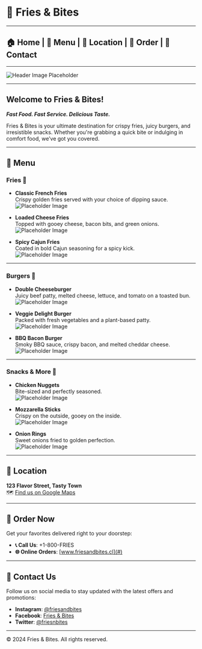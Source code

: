 # 🍟 Fries & Bites  

---

## 🏠 Home | 📝 Menu | 📍 Location | 🛒 Order | 💬 Contact  

---

![Header Image Placeholder](https://via.placeholder.com/1280x640 "Fries & Bites Header")

---

## Welcome to Fries & Bites!  
_**Fast Food. Fast Service. Delicious Taste.**_  

Fries & Bites is your ultimate destination for crispy fries, juicy burgers, and irresistible snacks. Whether you're grabbing a quick bite or indulging in comfort food, we’ve got you covered.  

---

## 📝 Menu  

### **Fries 🍟**  
- **Classic French Fries**  
  Crispy golden fries served with your choice of dipping sauce.  
  ![Placeholder Image](https://via.placeholder.com/300x200 "Classic French Fries")

- **Loaded Cheese Fries**  
  Topped with gooey cheese, bacon bits, and green onions.  
  ![Placeholder Image](https://via.placeholder.com/300x200 "Loaded Cheese Fries")

- **Spicy Cajun Fries**  
  Coated in bold Cajun seasoning for a spicy kick.  
  ![Placeholder Image](https://via.placeholder.com/300x200 "Spicy Cajun Fries")

---

### **Burgers 🍔**  
- **Double Cheeseburger**  
  Juicy beef patty, melted cheese, lettuce, and tomato on a toasted bun.  
  ![Placeholder Image](https://via.placeholder.com/300x200 "Double Cheeseburger")

- **Veggie Delight Burger**  
  Packed with fresh vegetables and a plant-based patty.  
  ![Placeholder Image](https://via.placeholder.com/300x200 "Veggie Delight Burger")

- **BBQ Bacon Burger**  
  Smoky BBQ sauce, crispy bacon, and melted cheddar cheese.  
  ![Placeholder Image](https://via.placeholder.com/300x200 "BBQ Bacon Burger")

---

### **Snacks & More 🍗**  
- **Chicken Nuggets**  
  Bite-sized and perfectly seasoned.  
  ![Placeholder Image](https://via.placeholder.com/300x200 "Chicken Nuggets")

- **Mozzarella Sticks**  
  Crispy on the outside, gooey on the inside.  
  ![Placeholder Image](https://via.placeholder.com/300x200 "Mozzarella Sticks")

- **Onion Rings**  
  Sweet onions fried to golden perfection.  
  ![Placeholder Image](https://via.placeholder.com/300x200 "Onion Rings")

---

## 📍 Location  

**123 Flavor Street, Tasty Town**  
🗺️ [Find us on Google Maps](#)

---

## 🛒 Order Now  

Get your favorites delivered right to your doorstep:  
- **📞 Call Us**: +1-800-FRIES  
- **🌐 Online Orders**: [www.friesandbites.cl](#)

---

## 💬 Contact Us  

Follow us on social media to stay updated with the latest offers and promotions:  
- **Instagram**: [@friesandbites](#)  
- **Facebook**: [Fries & Bites](#)  
- **Twitter**: [@friesnbites](#)  

---

&copy; 2024 Fries & Bites. All rights reserved.
